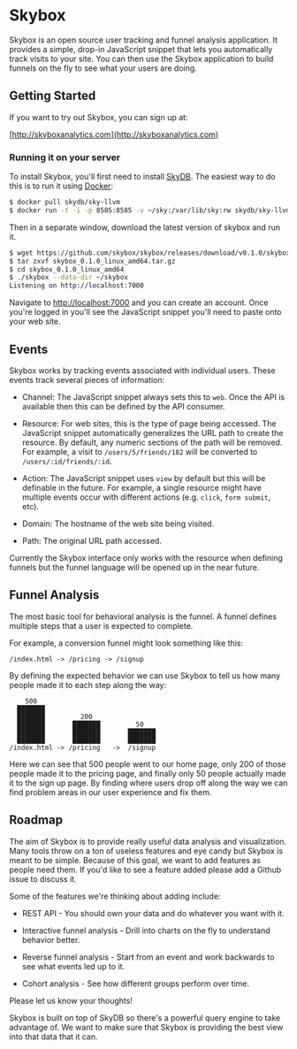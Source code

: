 Skybox
======

Skybox is an open source user tracking and funnel analysis application.
It provides a simple, drop-in JavaScript snippet that lets you automatically track visits to your site.
You can then use the Skybox application to build funnels on the fly to see what your users are doing.


## Getting Started

If you want to try out Skybox, you can sign up at:

[http://skyboxanalytics.com](http://skyboxanalytics.com)


### Running it on your server

To install Skybox, you'll first need to install [SkyDB](http://github.com/skydb/sky).
The easiest way to do this is to run it using [Docker](https://www.docker.io/):

```sh
$ docker pull skydb/sky-llvm
$ docker run -t -i -p 8585:8585 -v ~/sky:/var/lib/sky:rw skydb/sky-llvm 
```

Then in a separate window, download the latest version of skybox and run it.

```sh
$ wget https://github.com/skybox/skybox/releases/download/v0.1.0/skybox_0.1.0_linux_amd64.tar.gz
$ tar zxvf skybox_0.1.0_linux_amd64.tar.gz
$ cd skybox_0.1.0_linux_amd64
$ ./skybox --data-dir ~/skybox
Listening on http://localhost:7000
```

Navigate to [http://localhost:7000](http://localhost:7000) and you can create an account.
Once you're logged in you'll see the JavaScript snippet you'll need to paste onto your web site.


## Events

Skybox works by tracking events associated with individual users.
These events track several pieces of information:

- Channel: The JavaScript snippet always sets this to `web`. Once the API is available then this can be defined by the API consumer.

- Resource: For web sites, this is the type of page being accessed. The JavaScript snippet automatically generalizes the URL path to create the resource. By default, any numeric sections of the path will be removed. For example, a visit to `/users/5/friends/182` will be converted to `/users/:id/friends/:id`.

- Action: The JavaScript snippet uses `view` by default but this will be definable in the future. For example, a single resource might have multiple events occur with different actions (e.g. `click`, `form submit`, etc).

- Domain: The hostname of the web site being visited.

- Path: The original URL path accessed.

Currently the Skybox interface only works with the resource when defining funnels but the funnel language will be opened up in the near future.


## Funnel Analysis

The most basic tool for behavioral analysis is the funnel.
A funnel defines multiple steps that a user is expected to complete.

For example, a conversion funnel might look something like this:

```
/index.html -> /pricing -> /signup
```

By defining the expected behavior we can use Skybox to tell us how many people made it to each step along the way:

```
    500
  ███████
  ███████         200
  ███████       ███████         50
  ███████       ███████       ███████
  ███████       ███████       ███████
/index.html -> /pricing   ->  /signup
```

Here we can see that 500 people went to our home page, only 200 of those people made it to the pricing page, and finally only 50 people actually made it to the sign up page. By finding where users drop off along the way we can find problem areas in our user experience and fix them.


## Roadmap

The aim of Skybox is to provide really useful data analysis and visualization.
Many tools throw on a ton of useless features and eye candy but Skybox is meant to be simple.
Because of this goal, we want to add features as people need them.
If you'd like to see a feature added please add a Github issue to discuss it.

Some of the features we're thinking about adding include:

* REST API - You should own your data and do whatever you want with it.

* Interactive funnel analysis - Drill into charts on the fly to understand behavior better.

* Reverse funnel analysis - Start from an event and work backwards to see what events led up to it.

* Cohort analysis - See how different groups perform over time.

Please let us know your thoughts!

Skybox is built on top of SkyDB so there's a powerful query engine to take advantage of.
We want to make sure that Skybox is providing the best view into that data that it can.
